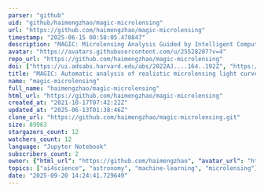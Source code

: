 ```yaml
---
parser: "github"
uid: "github/haimengzhao/magic-microlensing"
url: "https://github.com/haimengzhao/magic-microlensing"
timestamp: "2025-06-15 00:58:05.470847"
description: "MAGIC: Microlensing Analysis Guided by Intelligent Computation. A PyTorch framework for automatic analysis of realistic microlensing light curves."
avatar: "https://avatars.githubusercontent.com/u/25528207?v=4"
repo_url: "https://github.com/haimengzhao/magic-microlensing"
doi: ["https://ui.adsabs.harvard.edu/abs/2022AJ....164..192Z", "https://ui.adsabs.harvard.edu/abs/2025ascl.soft06002Z/abstract"]
title: "MAGIC: Automatic analysis of realistic microlensing light curves"
name: "magic-microlensing"
full_name: "haimengzhao/magic-microlensing"
html_url: "https://github.com/haimengzhao/magic-microlensing"
created_at: "2021-10-17T07:42:22Z"
updated_at: "2025-06-13T01:38:46Z"
clone_url: "https://github.com/haimengzhao/magic-microlensing.git"
size: 89963
stargazers_count: 12
watchers_count: 12
language: "Jupyter Notebook"
subscribers_count: 2
owner: {"html_url": "https://github.com/haimengzhao", "avatar_url": "https://avatars.githubusercontent.com/u/25528207?v=4", "login": "haimengzhao", "type": "User"}
topics: ["ai4science", "astronomy", "machine-learning", "microlensing"]
date: "2025-09-20 14:24:41.729649"
---
```

